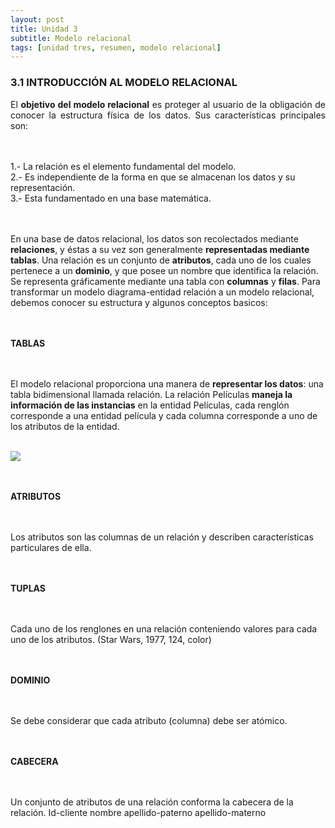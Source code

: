 ```yaml
---
layout: post
title: Unidad 3
subtitle: Modelo relacional
tags: [unidad tres, resumen, modelo relacional]
---
```

### 3.1 INTRODUCCIÓN AL MODELO RELACIONAL

<p style="text-align: justify;">El <b>objetivo del modelo relacional</b> es proteger al usuario de la obligación de conocer la estructura física de los datos. Sus características principales son:

<br><br>1.- La relación es el elemento fundamental del modelo.
<br>2.- Es independiente de la forma en que se almacenan los datos y su representación.
<br>3.- Esta fundamentado en una base matemática.

<br><br>En una base de datos relacional, los datos son recolectados mediante <b>relaciones</b>, y éstas a su vez son generalmente <b>representadas mediante tablas</b>. Una relación es un conjunto de <b>atributos</b>, cada uno de los cuales pertenece a un <b>dominio</b>, y que posee un nombre que identifica la relación. Se representa gráficamente mediante una tabla con <b>columnas</b> y <b>filas</b>. Para transformar un modelo diagrama-entidad relación a un modelo relacional, debemos conocer su estructura y algunos conceptos basicos:

<br><br><b>TABLAS</b>

<br><br>El modelo relacional proporciona una manera de <b>representar los datos</b>: una tabla bidimensional llamada relación. La relación Películas <b>maneja la información de las instancias</b> en la entidad Películas, cada renglón corresponde a una entidad película y cada columna corresponde a uno de los atributos de la entidad.<br><br>

<img src="https://basededatostec.github.io/img/30relacional.png">

<br><br><b>ATRIBUTOS</b>

<br><br>Los atributos son las columnas de un relación y describen características particulares de ella.

<br><br><b>TUPLAS</b>

<br><br>Cada uno de los renglones en una relación conteniendo valores para cada uno de los atributos.
(Star Wars, 1977, 124, color)

<br><br><b>DOMINIO</b>

<br><br>Se debe considerar que cada atributo (columna) debe ser atómico.

<br><br><b>CABECERA</b>

<br><br>Un conjunto de atributos de una relación conforma la cabecera de la relación.
Id-cliente nombre apellido-paterno apellido-materno 
</p>
